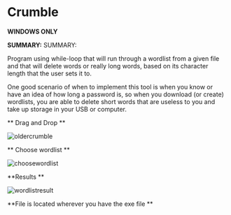 
# Crumble 

**WINDOWS ONLY**

**SUMMARY:**
SUMMARY:

Program using while-loop that will run through a wordlist from a given file and that will delete words or really long words, based on its character length that the user sets it to.

One good scenario of when to implement this tool is when you know or have an idea of how long a password is, so when you download (or create) wordlists, you are able to delete short words that are useless to you and take up storage in your USB or computer.


** Drag and Drop **

![oldercrumble](https://user-images.githubusercontent.com/58496330/120830846-8cffc900-c524-11eb-87d0-e605f1f0cc97.PNG)


** Choose wordlist ** 

![choosewordlist](https://user-images.githubusercontent.com/58496330/120831041-bfa9c180-c524-11eb-88d0-da451b906129.PNG)


**Results **

![wordlistresult](https://user-images.githubusercontent.com/58496330/120831107-d18b6480-c524-11eb-8a02-3584c7dc9832.PNG)


**File is located wherever you have the exe file **
